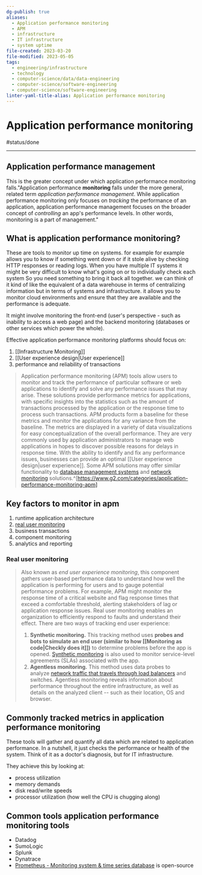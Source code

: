 ```yaml
---
dg-publish: true
aliases:
  - Application performance monitoring
  - APM
  - infrastructure
  - IT infrastructure
  - system uptime
file-created: 2023-03-20
file-modified: 2023-05-05
tags:
  - engineering/infrastructure
  - technology
  - computer-science/data/data-engineering
  - computer-science/software-engineering
  - computer-science/software-engineering
linter-yaml-title-alias: Application performance monitoring
---
```


# Application performance monitoring

#status/done

---

## Application performance management

This is the greater concept under which application performance monitoring falls."Application performance **monitoring** falls under the more general, related term _application performance management_. While application performance monitoring only focuses on _tracking_ the performance of an application, application performance management focuses on the broader concept of _controlling_ an app's performance levels. In other words, monitoring is a part of management."

## What is application performance monitoring?

These are tools to monitor up time on systems. for example for example allows you to know if something went down or if it stole alive by checking HTTP responses or reading logs. When you have multiple IT systems it might be very difficult to know what's going on or to individually check each system So you need something to bring it back all together. we can think of it kind of like the equivalent of a data warehouse in terms of centralizing information but in terms of systems and infrastructure. it allows you to monitor cloud environments and ensure that they are available and the performance is adequate.

It might involve monitoring the front-end (user's perspective - such as inability to access a web page) and the backend monitoring (databases or other services which power the whole).

Effective application performance monitoring platforms should focus on:
1. [[Infrastructure Monitoring]]
2. [[User experience design|User experience]]
3. performance and reliability of transactions

> Application performance monitoring (APM) tools allow users to monitor and track the performance of particular software or web applications to identify and solve any performance issues that may arise. These solutions provide performance metrics for applications, with specific insights into the statistics such as the amount of transactions processed by the application or the response time to process such transactions. APM products form a baseline for these metrics and monitor the applications for any variance from the baseline. The metrics are displayed in a variety of data visualizations for easy conceptualization of the overall performance. They are very commonly used by application administrators to manage web applications in hopes to discover possible reasons for delays in response time. With the ability to identify and fix any performance issues, businesses can provide an optimal [[User experience design|user experience]]. Some APM solutions may offer similar functionality to [database management systems](https://www.g2.com/categories/database-management) and [network monitoring](https://www.g2.com/categories/network-management) solutions.^[https://www.g2.com/categories/application-performance-monitoring-apm]

## Key factors to monitor in apm

1.  runtime application architecture
2.  [real user monitoring](https://www.techtarget.com/searchitoperations/definition/real-user-monitoring-RUM)
3.  business transactions
4.  component monitoring
5.  analytics and reporting

### Real user monitoring

> Also known as _end user experience monitoring_, this component gathers user-based performance data to understand how well the application is performing for users and to gauge potential performance problems. For example, APM might monitor the response time of a critical website and flag response times that exceed a comfortable threshold, alerting stakeholders of lag or application response issues. Real user monitoring enables an organization to efficiently respond to faults and understand their effect. There are two ways of tracking end user experience:
>
> 1.  **Synthetic monitoring.** This tracking method uses **probes and bots to simulate an end user (similar to how [[Monitoring as code|Checkly does it]])** to determine problems before the app is opened. [Synthetic monitoring](https://www.techtarget.com/searchsoftwarequality/definition/synthetic-monitoring) is also used to monitor service-level agreements (SLAs) associated with the app.
> 2.  **Agentless monitoring.** This method uses data probes to analyze [network traffic that travels through load balancers](https://www.techtarget.com/searchnetworking/answer/Application-vs-network-load-balancing-Whats-the-difference) and switches. Agentless monitoring reveals information about performance throughout the entire infrastructure, as well as details on the analyzed client -- such as their location, OS and browser.

## Commonly tracked metrics in application performance monitoring

These tools will gather and quantify all data which are related to  application performance. In a nutshell, it just checks the performance or health of the system. Think of it as a doctor's diagnosis, but for IT infrastructure.

They achieve this by looking at:
- process utilization
- memory demands
- disk read/write speeds
- processor utilization (how well the CPU is chugging along)

## Common tools application performance monitoring tools

- Datadog
- SumoLogic
- Splunk
- Dynatrace
- [Prometheus - Monitoring system & time series database](https://prometheus.io/) is open-source
